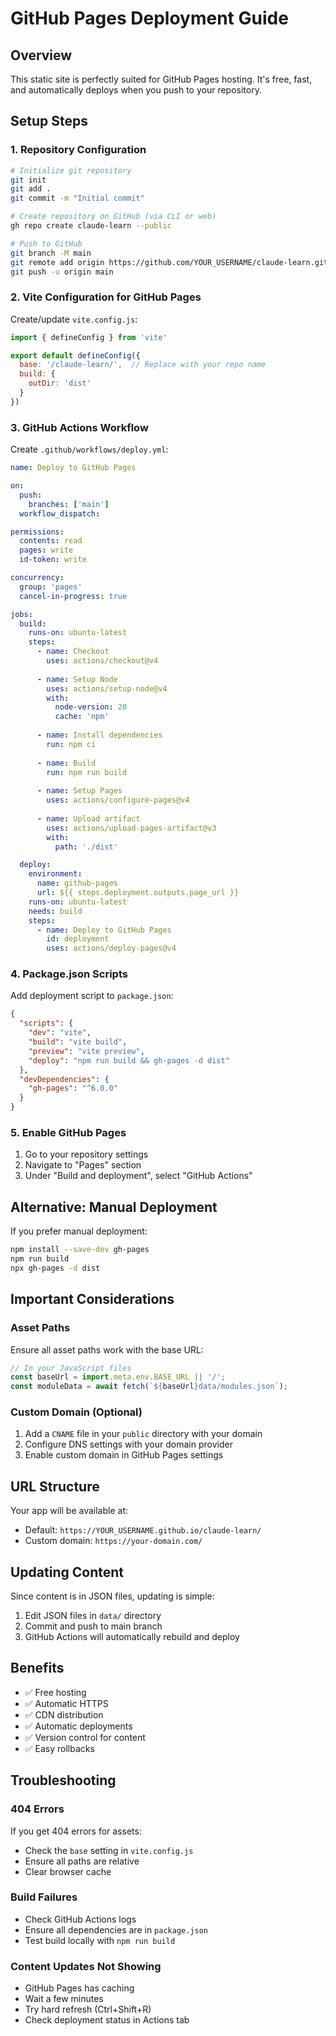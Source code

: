 # GitHub Pages Deployment Guide

## Overview
This static site is perfectly suited for GitHub Pages hosting. It's free, fast, and automatically deploys when you push to your repository.

## Setup Steps

### 1. Repository Configuration
```bash
# Initialize git repository
git init
git add .
git commit -m "Initial commit"

# Create repository on GitHub (via CLI or web)
gh repo create claude-learn --public

# Push to GitHub
git branch -M main
git remote add origin https://github.com/YOUR_USERNAME/claude-learn.git
git push -u origin main
```

### 2. Vite Configuration for GitHub Pages
Create/update `vite.config.js`:
```javascript
import { defineConfig } from 'vite'

export default defineConfig({
  base: '/claude-learn/',  // Replace with your repo name
  build: {
    outDir: 'dist'
  }
})
```

### 3. GitHub Actions Workflow
Create `.github/workflows/deploy.yml`:
```yaml
name: Deploy to GitHub Pages

on:
  push:
    branches: ['main']
  workflow_dispatch:

permissions:
  contents: read
  pages: write
  id-token: write

concurrency:
  group: 'pages'
  cancel-in-progress: true

jobs:
  build:
    runs-on: ubuntu-latest
    steps:
      - name: Checkout
        uses: actions/checkout@v4
        
      - name: Setup Node
        uses: actions/setup-node@v4
        with:
          node-version: 20
          cache: 'npm'
          
      - name: Install dependencies
        run: npm ci
        
      - name: Build
        run: npm run build
        
      - name: Setup Pages
        uses: actions/configure-pages@v4
        
      - name: Upload artifact
        uses: actions/upload-pages-artifact@v3
        with:
          path: './dist'

  deploy:
    environment:
      name: github-pages
      url: ${{ steps.deployment.outputs.page_url }}
    runs-on: ubuntu-latest
    needs: build
    steps:
      - name: Deploy to GitHub Pages
        id: deployment
        uses: actions/deploy-pages@v4
```

### 4. Package.json Scripts
Add deployment script to `package.json`:
```json
{
  "scripts": {
    "dev": "vite",
    "build": "vite build",
    "preview": "vite preview",
    "deploy": "npm run build && gh-pages -d dist"
  },
  "devDependencies": {
    "gh-pages": "^6.0.0"
  }
}
```

### 5. Enable GitHub Pages
1. Go to your repository settings
2. Navigate to "Pages" section
3. Under "Build and deployment", select "GitHub Actions"

## Alternative: Manual Deployment
If you prefer manual deployment:
```bash
npm install --save-dev gh-pages
npm run build
npx gh-pages -d dist
```

## Important Considerations

### Asset Paths
Ensure all asset paths work with the base URL:
```javascript
// In your JavaScript files
const baseUrl = import.meta.env.BASE_URL || '/';
const moduleData = await fetch(`${baseUrl}data/modules.json`);
```

### Custom Domain (Optional)
1. Add a `CNAME` file in your `public` directory with your domain
2. Configure DNS settings with your domain provider
3. Enable custom domain in GitHub Pages settings

## URL Structure
Your app will be available at:
- Default: `https://YOUR_USERNAME.github.io/claude-learn/`
- Custom domain: `https://your-domain.com/`

## Updating Content
Since content is in JSON files, updating is simple:
1. Edit JSON files in `data/` directory
2. Commit and push to main branch
3. GitHub Actions will automatically rebuild and deploy

## Benefits
- ✅ Free hosting
- ✅ Automatic HTTPS
- ✅ CDN distribution
- ✅ Automatic deployments
- ✅ Version control for content
- ✅ Easy rollbacks

## Troubleshooting

### 404 Errors
If you get 404 errors for assets:
- Check the `base` setting in `vite.config.js`
- Ensure all paths are relative
- Clear browser cache

### Build Failures
- Check GitHub Actions logs
- Ensure all dependencies are in `package.json`
- Test build locally with `npm run build`

### Content Updates Not Showing
- GitHub Pages has caching
- Wait a few minutes
- Try hard refresh (Ctrl+Shift+R)
- Check deployment status in Actions tab